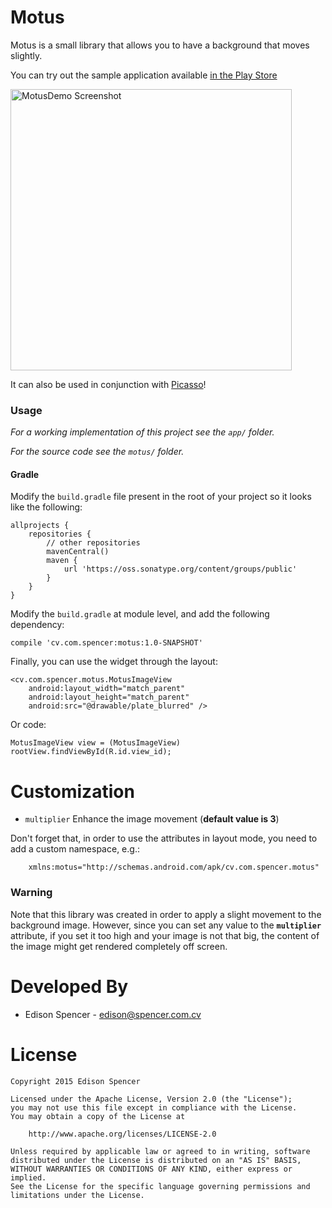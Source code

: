 # Motus

Motus is a small library that allows you to have a background that moves slightly.

You can try out the sample application available [in the Play Store](https://play.google.com/store/apps/details?id=cv.com.spencer.motusdemo)

<img alt="MotusDemo Screenshot" src="https://raw.github.com/edisonspencer/motus/master/screenshot.png" height="450px" />

It can also be used in conjunction with [Picasso][1]!

### Usage

*For a working implementation of this project see the `app/` folder.*

*For the source code see the `motus/` folder.*

#### Gradle

  Modify the `build.gradle` file present in the root of your project so it looks like the following:
  
	allprojects {
		repositories {
			// other repositories
			mavenCentral()
			maven {
				url 'https://oss.sonatype.org/content/groups/public'
			}
		}
	}
	
  Modify the `build.gradle` at module level, and add the following dependency:
  
	compile 'cv.com.spencer:motus:1.0-SNAPSHOT'

  Finally, you can use the widget through the layout:
  
	<cv.com.spencer.motus.MotusImageView
		android:layout_width="match_parent"
		android:layout_height="match_parent"
		android:src="@drawable/plate_blurred" />
		
  Or code:
  
	MotusImageView view = (MotusImageView) rootView.findViewById(R.id.view_id);

# Customization

 * `multiplier` Enhance the image movement (**default value is 3**)
 
  Don't forget that, in order to use the attributes in layout mode, you need to add a custom namespace, e.g.:
  
		xmlns:motus="http://schemas.android.com/apk/cv.com.spencer.motus"

### Warning

  Note that this library was created in order to apply a slight movement to the background image.
  However, since you can set any value to the **`multiplier`** attribute, if you set it too high and
  your image is not that big, the content of the image might get rendered completely off screen.
  
# Developed By

 * Edison Spencer - <edison@spencer.com.cv>
  
# License

	Copyright 2015 Edison Spencer

	Licensed under the Apache License, Version 2.0 (the "License");
	you may not use this file except in compliance with the License.
	You may obtain a copy of the License at

		http://www.apache.org/licenses/LICENSE-2.0

	Unless required by applicable law or agreed to in writing, software
	distributed under the License is distributed on an "AS IS" BASIS,
	WITHOUT WARRANTIES OR CONDITIONS OF ANY KIND, either express or implied.
	See the License for the specific language governing permissions and
	limitations under the License.

[1]: https://github.com/square/picasso
